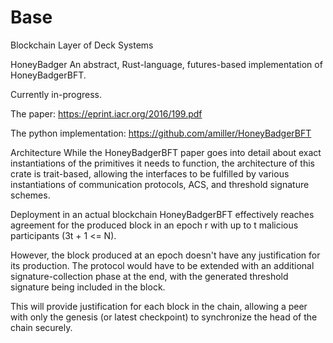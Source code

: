 # Base
Blockchain Layer of Deck Systems

HoneyBadger
An abstract, Rust-language, futures-based implementation of HoneyBadgerBFT.

Currently in-progress.

The paper: https://eprint.iacr.org/2016/199.pdf

The python implementation: https://github.com/amiller/HoneyBadgerBFT

Architecture
While the HoneyBadgerBFT paper goes into detail about exact instantiations of the primitives it needs to function, the architecture of this crate is trait-based, allowing the interfaces to be fulfilled by various instantiations of communication protocols, ACS, and threshold signature schemes.

Deployment in an actual blockchain
HoneyBadgerBFT effectively reaches agreement for the produced block in an epoch r with up to t malicious participants (3t + 1 <= N).

However, the block produced at an epoch doesn't have any justification for its production. The protocol would have to be extended with an additional signature-collection phase at the end, with the generated threshold signature being included in the block.

This will provide justification for each block in the chain, allowing a peer with only the genesis (or latest checkpoint) to synchronize the head of the chain securely.

